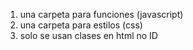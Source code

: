 1. una carpeta para funciones (javascript)
2. una carpeta para estilos (css)
3. solo se usan clases en html no ID
